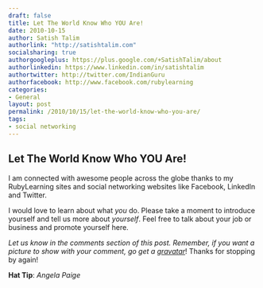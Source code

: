 ```yaml
---
draft: false
title: Let The World Know Who YOU Are!
date: 2010-10-15
author: Satish Talim
authorlink: "http://satishtalim.com"
socialsharing: true
authorgoogleplus: https://plus.google.com/+SatishTalim/about
authorlinkedin: https://www.linkedin.com/in/satishtalim
authortwitter: http://twitter.com/IndianGuru
authorfacebook: http://www.facebook.com/rubylearning
categories:
- General
layout: post
permalink: /2010/10/15/let-the-world-know-who-you-are/
tags:
- social networking
---
```

## Let The World Know Who YOU Are!

I am connected with awesome people across the globe thanks to my
RubyLearning sites and social networking websites like Facebook,
LinkedIn and Twitter.

I would love to learn about what *you* do. Please take a moment to
introduce yourself and tell us more about *yourself*. Feel free to talk
about your job or business and promote yourself here.

*Let us know in the comments section of this post. Remember, if you want
a picture to show with your comment, go get a
[gravatar](http://en.gravatar.com/)*! Thanks for stopping by again!

**Hat Tip**: *Angela Paige* <!-- (http://angelapaige.com/angelas-story/ broken or outdated link --> 
